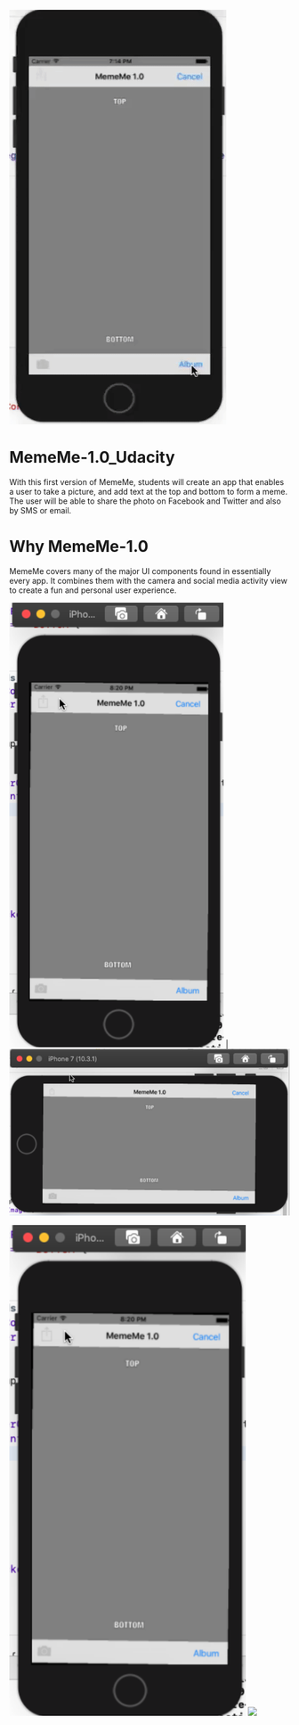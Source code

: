 
![](MemeMe_1.0_Images/MemeMe_1.0.gif)

# MemeMe-1.0_Udacity
With this first version of MemeMe, students will create an app that enables a user to take a picture, and add text at the top and bottom to form a meme. The user will be able to share the photo on Facebook and Twitter and also by SMS or email.

# Why MemeMe-1.0
MemeMe covers many of the major UI components found in essentially every app. It combines them with the camera and social media activity view to create a fun and personal user experience.

![](MemeMe_1.0_Images/MemeMe_1.0_1.PNG) | ![](MemeMe_1.0_Images/MemeMe_1.0_2.PNG)

<img src="MemeMe_1.0_Images/MemeMe_1.0_1.PNG" width="425"/> <img src="MemeMe_1.0_Images/MemeMe_1.0_2.PN" width="425"/> 
